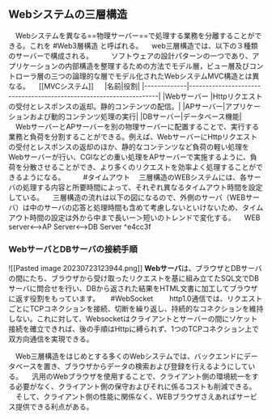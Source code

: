 ## Webシステムの三層構造
　Webシステムを異なる==物理サーバー==で処理する業務を分離することができる。これを #Web3層構造 と呼ばれる。
　web三層構造では、以下の３種類のサーバーで構成される。
　
　ソフトウェアの設計パターンの一つであり、アプリケーションの内部構造を整理するための方法でモデル層，ビュー層及びコントローラ層の三つの論理的な層でモデル化されたWebシステムMVC構造とは異なる。
　[[MVCシステム]]
　
|名前|役割|
|-------------|--------------------------------------------------------------------|
|Webサーバー |Httpリクエストの受付とレスポンスの返却。静的コンテンツの配信。|
|APサーバー|アプリケーションおよび動的コンテンツ処理の実行|
|DBサーバー|データベース機能|
　WebサーバーとAPサーバーを別の物理サーバーに配置することで、実行する業務と負荷を分割することができる。例えば、WebサーバーにHttpリクエストの受付とレスポンスの返却のほか、静的なコンテンツなど負荷の軽い処理をWebサーバーが行い、CGIなどの重い処理をAPサーバーで実施するように、負荷を分散させることができ、より多くのリクエストを効率よく処理することができるようになる。
　
　#タイムアウト
　三層構造のWEBシステムには、各サーバの処理する内容と所要時間によって、それぞれ異なるタイムアウト時間を設定している。
　三層構造の流れは以下の図になるので、外側のサーバ（WEBサーバ）は中のサーバの応答と処理時間も含めて考慮しないといけないため、タイムアウト時間の設定は外から中まで長いー＞短いのトレンドで変化する。
　WEB server<-->AP Server<-->DB Server ^e4cc3f

### WebサーバとDBサーバの接続手順
![[Pasted image 20230723123944.png]]
**Webサーバ**は、ブラウザとDBサーバの間にたち、ブラウザから受け取ったリクエストを基に組み立てたSQL文でDBサーバに問合せを行い、DBから返された結果をHTML文書に加工してブラウザに返す役割をもっています。
　
#WebSocket
　　http1.0通信では、リクエストごとにTCPコネクションを接続、切断を繰り返し、持続的なコネクションを維持しない。これに対して、Websocketはクライアントとサーバーの間にソケット接続を確立できれば、後の手順はHttpに縛られず、1つのTCPコネクション上で双方向通信を実現できる。

　Web三層構造をはじめとする多くのWebシステムでは、バックエンドにデータベースを置き、ブラウザからデータの検索および登録を行えるようにしている。
　汎用のWebブラウザを使用することで、クライアント側の環境統一をする必要がなく、クライアント側の保守およびそれに係るコストも削減できる。
　そして、クライアント側の性能に関係なく、WEBブラウザさえあればサービス提供できる利点がある。